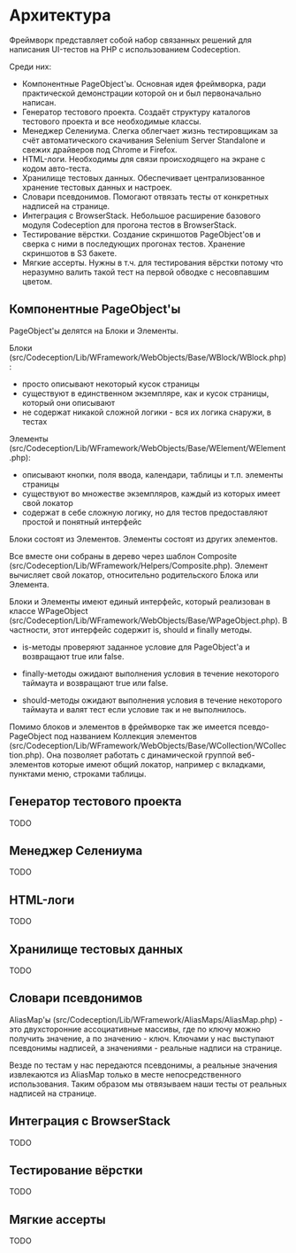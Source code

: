 # Архитектура

Фреймворк представляет собой набор связанных решений для написания UI-тестов на PHP c использованием Codeception.

Среди них:

* Компонентные PageObject'ы. Основная идея фреймворка, ради практической демонстрации которой он и был первоначально написан.
* Генератор тестового проекта. Создаёт структуру каталогов тестового проекта и все необходимые классы.
* Менеджер Селениума. Слегка облегчает жизнь тестировщикам за счёт автоматического скачивания Selenium Server Standalone и свежих драйверов под Chrome и Firefox.
* HTML-логи. Необходимы для связи происходящего на экране с кодом авто-теста.
* Хранилище тестовых данных. Обеспечивает централизованное хранение тестовых данных и настроек.
* Словари псевдонимов. Помогают отвязать тесты от конкретных надписей на странице.
* Интеграция с BrowserStack. Небольшое расширение базового модуля Codeception для прогона тестов в BrowserStack.
* Тестирование вёрстки. Создание скриншотов PageObject'ов и сверка с ними в последующих прогонах тестов. Хранение скриншотов в S3 бакете.
* Мягкие ассерты. Нужны в т.ч. для тестирования вёрстки потому что неразумно валить такой тест на первой обводке с несовпавшим цветом.

## Компонентные PageObject'ы

PageObject'ы делятся на Блоки и Элементы.

Блоки (src/Codeception/Lib/WFramework/WebObjects/Base/WBlock/WBlock.php):
* просто описывают некоторый кусок страницы
* существуют в единственном экземпляре, как и кусок страницы, который они описывают
* не содержат никакой сложной логики - вся их логика снаружи, в тестах

Элементы (src/Codeception/Lib/WFramework/WebObjects/Base/WElement/WElement.php):
* описывают кнопки, поля ввода, календари, таблицы и т.п. элементы страницы
* существуют во множестве экземпляров, каждый из которых имеет свой локатор
* содержат в себе сложную логику, но для тестов предоставляют простой и понятный интерфейс

Блоки состоят из Элементов. Элементы состоят из других элементов.

Все вместе они собраны в дерево через шаблон Composite (src/Codeception/Lib/WFramework/Helpers/Composite.php). Элемент вычисляет свой локатор, относительно родительского Блока или Элемента.

Блоки и Элементы имеют единый интерфейс, который реализован в классе WPageObject (src/Codeception/Lib/WFramework/WebObjects/Base/WPageObject.php). В частности, этот интерфейс содержит is, should и finally методы.

* is-методы проверяют заданное условие для PageObject'а и возвращают true или false.

* finally-методы ожидают выполнения условия в течение некоторого таймаута и возвращают true или false.

* should-методы ожидают выполнения условия в течение некоторого таймаута и валят тест если условие так и не выполнилось.

Помимо блоков и элементов в фреймворке так же имеется псевдо-PageObject под названием Коллекция элементов (src/Codeception/Lib/WFramework/WebObjects/Base/WCollection/WCollection.php). Она позволяет работать с динамической группой веб-элементов которые имеют общий локатор, например с вкладками, пунктами меню, строками таблицы.



## Генератор тестового проекта

TODO

## Менеджер Селениума

TODO

## HTML-логи

TODO

## Хранилище тестовых данных

TODO

## Словари псевдонимов

AliasMap'ы (src/Codeception/Lib/WFramework/AliasMaps/AliasMap.php) - это двухсторонние ассоциативные массивы, где по ключу можно получить значение, а по значению - ключ.
Ключами у нас выступают псевдонимы надписей, а значениями - реальные надписи на странице.

Везде по тестам у нас передаются псевдонимы, а реальные значения извлекаются из AliasMap только в месте непосредственного использования.
Таким образом мы отвязываем наши тесты от реальных надписей на странице.

## Интеграция с BrowserStack

TODO

## Тестирование вёрстки

TODO

## Мягкие ассерты

TODO